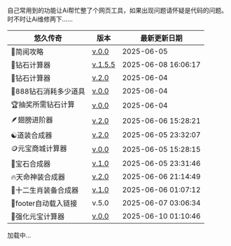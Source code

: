 <!-- 载入 footer 样式 -->
<link rel="stylesheet" href="footer.css" />

自己常用到的功能让Ai帮忙整了个网页工具，如果出现问题请怀疑是代码的问题。时不时让Ai维修两下……

|悠久传奇| 版本 | 最新更新日期 |
| --- | --- | --- |
|📖简阅攻略|<a href="https://gmp777.github.io/go.html" target="_blank">v.0.0</a>|2025-06-05|
| 💎钻石计算器 | <a href="https://gmp777.github.io/jsq1.html" target="_blank">v.1.5.5</a>|2025-06-08 16:06:17|
|💎钻石计算器|<a href="https://gmp777.github.io/jsq2.html" target="_blank">v.2.0</a> |2025-06-04|
| 🥤888钻石消耗多少道具 | <a href="https://gmp777.github.io/888.html" target="_blank">v.0.0</a> | 2025-06-04 |
| 🏆抽奖所需钻石计算 | <a href="https://gmp777.github.io/roll.html" target="_blank">v.0.0</a> | 2025-06-04 |
| 🪶翅膀进阶器 | <a href="https://gmp777.github.io/cb.html" target="_blank">v.2.0</a> |2025-06-06 15:28:21|
| ☯️道装合成器 | <a href="https://gmp777.github.io/jsq4.html" target="_blank">v.2.0</a> | 2025-06-05 23:32:07 |
| 🪙元宝商城计算器 | <a href="https://gmp777.github.io/shop.html" target="_blank">v.0.0</a> |2025-06-05 15:28:15 |
| 💎宝石合成器 | <a href="https://gmp777.github.io/jsq5.html" target="_blank">v.1.0</a> |2025-06-05 23:31:46 |
| 🔥天命神装合成器 | <a href="https://gmp777.github.io/tm.html" target="_blank">v.2.0</a> |2025-06-06 21:14:49|
|🐉十二生肖装备合成器| <a href="https://gmp777.github.io/12.html" target="_blank">v.1.0</a> |2025-06-06 01:07:12 |
|🔧footer自动载入链接|v.5.0|2025-06-07 03:06:34|
|🔨强化元宝计算器|<a href="https://gmp777.github.io/qh.html" target="_blank">v.0.0</a>|2025-06-10 01:10:46|

<!-- footer -->
<footer id="footer-container">加载中...</footer>

  <script>
    // 隐藏当前页面对应的链接整个元素（不留空白）
    function hideCurrentPageLink() {
      const currentPath = window.location.pathname.replace(/\/+$/, '');
      const links = document.querySelectorAll('.footer-content a');

      links.forEach(link => {
        const href = link.getAttribute('href');
        if (!href) return;

        const linkPath = new URL(href, window.location.origin).pathname.replace(/\/+$/, '');
        if (linkPath === currentPath) {
          link.style.display = 'none';
        }
      });
    }

    fetch('footer.html')
      .then(res => res.text())
      .then(html => {
        const container = document.getElementById('footer-container');
        container.innerHTML = html;

        hideCurrentPageLink();
      })
      .catch(() => {
        document.getElementById('footer-container').textContent = '加载 footer 失败';
      });
  </script>
<!-- footer -->
